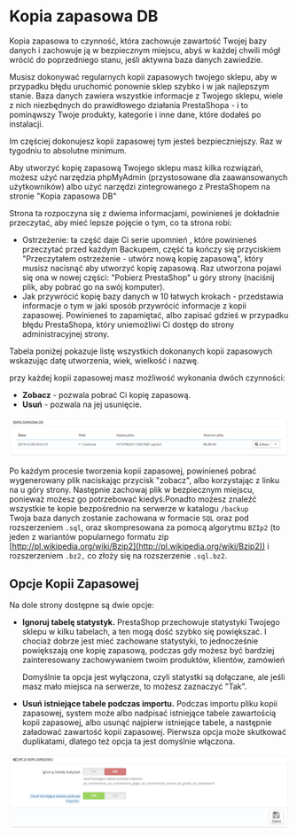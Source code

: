 # Kopia zapasowa DB

Kopia zapasowa to czynność, która zachowuje zawartość Twojej bazy danych i zachowuje ją w bezpiecznym miejscu, abyś w każdej chwili mógł wrócić do poprzedniego stanu, jeśli aktywna baza danych zawiedzie.

Musisz dokonywać regularnych kopii zapasowych twojego sklepu, aby w przypadku błędu uruchomić ponownie sklep szybko i w jak najlepszym stanie. Baza danych zawiera wszystkie informacje z Twojego sklepu, wiele z nich niezbędnych do prawidłowego działania PrestaShopa - i to pominąwszy Twoje produkty, kategorie i inne dane, które dodałeś po instalacji.

Im częściej dokonujesz kopii zapasowej tym jesteś bezpieczniejszy. Raz w tygodniu to absolutne minimum.

Aby utworzyć kopię zapasową Twojego sklepu masz kilka rozwiązań, możesz użyć narzędzia phpMyAdmin (przystosowane dla zaawansowanych użytkowników) albo użyć narzędzi zintegrowanego z PrestaShopem na stronie "Kopia zapasowa DB"

Strona ta rozpoczyna się z dwiema informacjami, powinieneś je dokładnie przeczytać, aby mieć lepsze pojęcie o tym, co ta strona robi:

* Ostrzeżenie: ta część daje Ci serie upomnień , które powinieneś przeczytać przed każdym Backupem, część ta kończy się przyciskiem "Przeczytałem ostrzeżenie - utwórz nową kopię zapasową", który musisz nacisnąć aby utworzyć kopię zapasową. Raz utworzona pojawi się ona w nowej części: "Pobierz PrestaShop" u góry strony (naciśnij plik, aby pobrać go na swój komputer).
* Jak przywrócić kopię bazy danych w 10 łatwych krokach - przedstawia informacje o tym w jaki sposób przywrócić informacje z kopii zapasowej. Powinieneś to zapamiętać, albo zapisać gdzieś w przypadku błędu PrestaShopa, który uniemożliwi Ci dostęp do strony administracyjnej strony.

Tabela poniżej pokazuje listę wszystkich dokonanych kopii zapasowych wskazując datę utworzenia, wiek, wielkość i nazwę.

przy każdej kopii zapasowej masz możliwość wykonania dwóch czynności:

* **Zobacz** - pozwala pobrać Ci kopię zapasową.
* **Usuń** - pozwala na jej usunięcie.

![](../../../.gitbook/assets/30245444.png)

Po każdym procesie tworzenia kopii zapasowej, powinieneś pobrać wygenerowany plik naciskając przycisk "zobacz", albo korzystając z linku na u góry strony. Następnie zachowaj plik w bezpiecznym miejscu, ponieważ możesz go potrzebować kiedyś.Ponadto możesz znaleźć wszystkie te kopie bezpośrednio na serwerze w katalogu  `/backup`\
Twoja baza danych zostanie zachowana w formacie `SQL` oraz pod rozszerzeniem `.sql`, oraz skompresowana za pomocą algorytmu `BZIp2` (to jeden z wariantów popularnego formatu zip [http://pl.wikipedia.org/wiki/Bzip2](http://pl.wikipedia.org/wiki/Bzip2)) i rozszerzeniem `.bz2,` co złoży się na rozszerzenie `.sql.bz2`.

## Opcje Kopii Zapasowej <a href="#kopiazapasowadb-opcjekopiizapasowej" id="kopiazapasowadb-opcjekopiizapasowej"></a>

Na dole strony dostępne są dwie opcje:

*   **Ignoruj tabelę statystyk.** PrestaShop przechowuje statystyki Twojego sklepu w kilku tabelach, a ten mogą dość szybko się powiększać. I chociaż dobrze jest mieć zachowane statystyki, to jednocześnie powiększają one kopię zapasową, podczas gdy możesz być bardziej zainteresowany zachowywaniem twoim produktów, klientów, zamówień

    Domyślnie ta opcja jest wyłączona, czyli statystki są dołączane, ale jeśli masz mało miejsca na serwerze, to możesz zaznaczyć "Tak".
* **Usuń istniejące tabele podczas importu.** Podczas importu pliku kopii zapasowej, system może albo nadpisać istniejące tabele zawartością kopii zapasowej, albo usunąć najpierw istniejące tabele, a następnie załadować zawartość kopii zapasowej. Pierwsza opcja może skutkować duplikatami, dlatego też opcja ta jest domyślnie włączona.

![](../../../.gitbook/assets/30245445.png)
